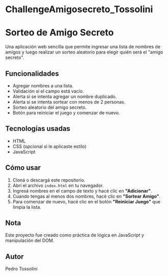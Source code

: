 # ChallengeAmigosecreto_Tossolini
# Sorteo de Amigo Secreto

Una aplicación web sencilla que permite ingresar una lista de nombres de amigos y luego realizar un sorteo aleatorio para elegir quién será el "amigo secreto".

## Funcionalidades

- Agregar nombres a una lista.
- Validación si el campo está vacío.
- Alerta si se intenta agregar un nombre duplicado.
- Alerta si se intenta sortear con menos de 2 personas.
- Sorteo aleatorio del amigo secreto.
- Botón para reiniciar el juego y comenzar de nuevo.

## Tecnologías usadas

- HTML
- CSS (opcional si le aplicaste estilo)
- JavaScript

## Cómo usar

1. Cloná o descargá este repositorio.
2. Abrí el archivo `index.html` en tu navegador.
3. Ingresá nombres en el campo de texto y hacé clic en **"Adicionar"**.
4. Cuando tengas al menos dos nombres, hacé clic en **"Sortear Amigo"**.
5. Para comenzar de nuevo, hacé clic en el botón **"Reiniciar Juego"** que limpia la lista.

## Nota

Este proyecto fue creado como práctica de lógica en JavaScript y manipulación del DOM.

## Autor

Pedro Tossolini
